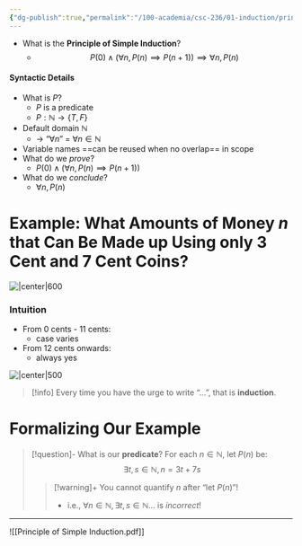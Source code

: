 ```yaml
---
{"dg-publish":true,"permalink":"/100-academia/csc-236/01-induction/principle-of-simple-induction/","tags":["#cs","#lecture","#math","#note","university"],"created":"2024-09-09T10:14:14.000-07:00","updated":"2024-10-30T17:51:50.022-07:00"}
---
```



- What is the **Principle of Simple Induction**?
    - $$P(0) \land \bigg(\forall n, P(n) \implies P(n+1)\bigg) \implies \forall n, P(n)$$

#### Syntactic Details

- What is $P$?
    - $P$ is a predicate
    - $P : \mathbb{N} \rightarrow \{ T, F \}$
- Default domain $\mathbb{N}$
    - → “$\forall n$” = $\forall n \in \mathbb{N}$
- Variable names ==can be reused when no overlap== in scope
- What do we *prove*?
    - $P(0) \; \land \; \bigg( \forall n, P(n) \implies P(n + 1) \bigg)$
- What do we *conclude*?
    - $\forall n, P(n)$

# Example: What Amounts of Money $n$ that Can Be Made up Using only 3 Cent and 7 Cent Coins?

![|center|600](https://i.imgur.com/rCRtinT.png)

### Intuition

- From 0 cents - 11 cents:
    - case varies
- From 12 cents onwards:
    - always yes

![|center|500](https://i.imgur.com/KOtz0PE.png)

> [!info] Every time you have the urge to write “$…$”, that is **induction**.

# Formalizing Our Example

> [!question]- What is our **predicate**?
> For each $n \in \mathbb{N}$, let $P(n)$ be:
> $$\exists t, s \in \mathbb{N}, n = 3t + 7s$$
>
> > [!warning]+ You cannot quantify $n$ after “let $P(n)$”!
> > - i.e., $\forall n \in \mathbb{N}, \exists t,s \in \mathbb{N} …$ is *incorrect*!

---

![[Principle of Simple Induction.pdf]]